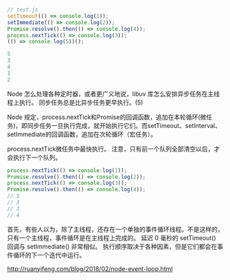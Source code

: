 ```js

// test.js
setTimeout(() => console.log(1));
setImmediate(() => console.log(2));
Promise.resolve().then(() => console.log(4));
process.nextTick(() => console.log(3));
(() => console.log(5))();
```
```js
5
3
4
1
2
```
Node 怎么处理各种定时器，或者更广义地说，libuv 库怎么安排异步任务在主线程上执行。
同步任务总是比异步任务更早执行。(5)

Node 规定，process.nextTick和Promise的回调函数，追加在本轮循环(微任务)，即同步任务一旦执行完成，就开始执行它们。而setTimeout、setInterval、setImmediate的回调函数，追加在次轮循环（宏任务）。

process.nextTick微任务中最快执行。
注意，只有前一个队列全部清空以后，才会执行下一个队列。
```js
process.nextTick(() => console.log(1));
Promise.resolve().then(() => console.log(2));
process.nextTick(() => console.log(3));
Promise.resolve().then(() => console.log(4));
// 1
// 3
// 2
// 4
```
首先，有些人以为，除了主线程，还存在一个单独的事件循环线程。不是这样的，只有一个主线程，事件循环是在主线程上完成的。
延迟 0 毫秒的 setTimeout() 回调与 setImmediate() 非常相似。 执行顺序取决于各种因素，但是它们都会在事件循环的下一个迭代中运行。


http://ruanyifeng.com/blog/2018/02/node-event-loop.html
